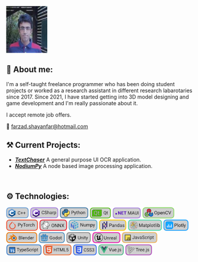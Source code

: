 <img src="./github_readme_files/farzad_shayanfar_github_profile_photo.jpg" width="110" height="125"/>

## 🐸 About me:

I'm a self-taught freelance programmer who has been doing student projects or worked as a research assistant in different research labarotaries since 2017. Since 2021, I have started getting into 3D model designing and game development and I'm really passionate about it.

I accept remote job offers.

📧 farzad.shayanfar@hotmail.com
</br>

## ⚒️ Current Projects:
+ ***[TextChaser](https://github.com/farzadshayanfar/textchaser)*** A general purpose UI OCR application.
+ ***[NodiumPy](https://github.com/farzadshayanfar/nodiumpy)*** A node based image processing application.
</br>

## ⚙️ Technologies:
<img src="github_readme_files/skill_shields/c++.png" height="30"> <img src="github_readme_files/skill_shields/csharp.png" height="30"> <img src="github_readme_files/skill_shields/python.png" height="30"> <img src="github_readme_files/skill_shields/qt.png" height="30"> <img src="github_readme_files/skill_shields/dotnet_maui.png" height="30"> <img src="github_readme_files/skill_shields/opencv.png" height="30"> <img src="github_readme_files/skill_shields/pytorch.png" height="30"> <img src="github_readme_files/skill_shields/onnx.png" height="30"> <img src="github_readme_files/skill_shields/numpy.png" height="30"> <img src="github_readme_files/skill_shields/pandas.png" height="30"> <img src="github_readme_files/skill_shields/matplotlib.png" height="30"> <img src="github_readme_files/skill_shields/plotly.png" height="30"> <img src="github_readme_files/skill_shields/blender.png" height="30"> <img src="github_readme_files/skill_shields/godot.png" height="30"> <img src="github_readme_files/skill_shields/unity.png" height="30"> <img src="github_readme_files/skill_shields/unreal.png" height="30"> <img src="github_readme_files/skill_shields/javascript.png" height="30"> <img src="github_readme_files/skill_shields/typescript.png" height="30"> <img src="github_readme_files/skill_shields/html5.png" height="30"> <img src="github_readme_files/skill_shields/css3.png" height="30"> <img src="github_readme_files/skill_shields/vue_js.png" height="30"> <img src="github_readme_files/skill_shields/tree_js.png" height="30">

</br>
